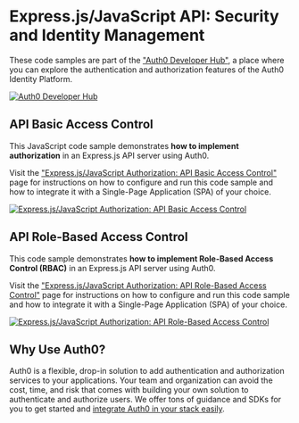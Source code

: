# Express.js/JavaScript API: Security and Identity Management

These code samples are part of the ["Auth0 Developer Hub"](https://auth0.com/developers/hub), a place where you can explore the authentication and authorization features of the Auth0 Identity Platform.

[![Auth0 Developer Hub](https://cdn.auth0.com/blog/developer-hub/share/auth0-developer-hub.png)](https://auth0.com/developers/hub)

## API Basic Access Control

This JavaScript code sample demonstrates **how to implement authorization** in an Express.js API server using Auth0.

Visit the ["Express.js/JavaScript Authorization:
API Basic Access Control"](https://auth0.com/developers/hub/code-samples/api/express-javascript/basic-authorization) page for instructions on how to configure and run this code sample and how to integrate it with a Single-Page Application (SPA) of your choice.

[![Express.js/JavaScript Authorization: API Basic Access Control](https://cdn.auth0.com/blog/hub/code-samples/api/express-javascript/basic-authorization.png)](https://auth0.com/developers/hub/code-samples/api/express-javascript/basic-authorization)

## API Role-Based Access Control

This code sample demonstrates **how to implement Role-Based Access Control (RBAC)** in an Express.js API server using Auth0.

Visit the ["Express.js/JavaScript Authorization: API Role-Based Access Control"](https://auth0.com/developers/hub/code-samples/api/express-javascript/basic-role-based-access-control) page for instructions on how to configure and run this code sample and how to integrate it with a Single-Page Application (SPA) of your choice.

[![Express.js/JavaScript Authorization: API Role-Based Access Control](https://cdn.auth0.com/blog/hub/code-samples/api/express-javascript/basic-role-based-access-control.png)](https://auth0.com/developers/hub/code-samples/api/express-javascript/basic-role-based-access-control)

## Why Use Auth0?

Auth0 is a flexible, drop-in solution to add authentication and authorization services to your applications. Your team and organization can avoid the cost, time, and risk that comes with building your own solution to authenticate and authorize users. We offer tons of guidance and SDKs for you to get started and [integrate Auth0 in your stack easily](https://auth0.com/developers/hub/code-samples/full-stack).

